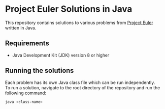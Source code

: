 # Project Euler Solutions in Java

This repository contains solutions to various problems from [Project Euler](https://projecteuler.net/) written in Java. 

## Requirements

* Java Development Kit (JDK) version 8 or higher

## Running the solutions

Each problem has its own Java class file which can be run independently. To run a solution, navigate to the root directory of the repository and run the following command:

```bash
java <class-name>
